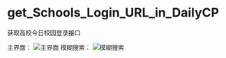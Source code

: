 # get_Schools_Login_URL_in_DailyCP
获取高校今日校园登录接口

主界面：
![主界面](https://s3.bmp.ovh/imgs/2022/05/05/7d6768532901e968.png)
模糊搜索：
![模糊搜索](https://s3.bmp.ovh/imgs/2022/05/05/d24ea34475f891d4.png)
